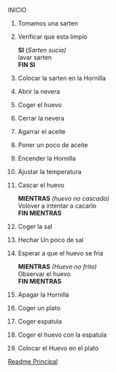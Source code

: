 INICIO

1. Tomamos una sarten
2. Verificar que esta limpio

    **SI** (*Sarten sucia)* <br>
        lavar sarten <br>
    **FIN SI**

3. Colocar la sarten en la Hornilla
4. Abrir la nevera 
5. Coger el huevo
6. Cerrar la nevera 
7. Agarrar el aceite 
8. Poner un poco de aceite 
9. Encender la Hornilla 
10. Ajustar la temperatura
11. Cascar el huevo 

    **MIENTRAS** *(huevo no cascado)* <br>
        Volover a intentar a cacarlo <br>
    **FIN MIENTRAS**

12. Coger la sal 
13. Hechar Un poco de sal 
14. Esperar a que el huevo se fria

    **MIENTRAS** *(Huevo no frito)* <br>
        Observar el huevo <br>
    **FIN MIENTRAS**

15. Apagar la Hornilla 
16. Coger un plato 
17. Coger espatula 
18. Coger el huevo con la espatula
19. Colocar el Huevo en el plato

[Readme Principal](/README.md)